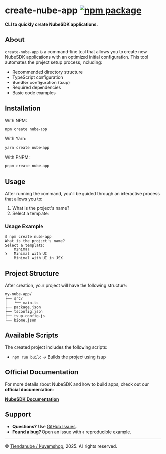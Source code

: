 # create-nube-app <a href="https://npmjs.com/package/create-nube-app"><img src="https://img.shields.io/npm/v/create-nube-app" alt="npm package"></a>

**CLI to quickly create NubeSDK applications.**

## About

`create-nube-app` is a command-line tool that allows you to create new NubeSDK applications with an optimized initial configuration. This tool automates the project setup process, including:

- Recommended directory structure
- TypeScript configuration
- Bundler configuration (tsup)
- Required dependencies
- Basic code examples

## Installation

With NPM:

```sh
npm create nube-app
```

With Yarn:

```sh
yarn create nube-app
```
With PNPM:

```sh
pnpm create nube-app
```

## Usage

After running the command, you'll be guided through an interactive process that allows you to:

1. What is the project's name?
2. Select a template:

### Usage Example

```
$ npm create nube-app
What is the project's name?
Select a template:
    Minimal
❯   Minimal with UI
    Minimal with UI in JSX
```

## Project Structure

After creation, your project will have the following structure:

```
my-nube-app/
├── src/
│   └── main.ts
├── package.json
├── tsconfig.json
├── tsup.config.js
└── biome.json
```

## Available Scripts

The created project includes the following scripts:

- `npm run build` → Builds the project using tsup

## Official Documentation

For more details about NubeSDK and how to build apps, check out our **official documentation**:

[**NubeSDK Documentation**](https://dev.tiendanube.com/docs/applications/nube-sdk/overview)

## Support

- **Questions?** Use [GitHub Issues](https://github.com/TiendaNube/nube-sdk/issues).
- **Found a bug?** Open an issue with a reproducible example.

---

© [Tiendanube / Nuvemshop](https://www.tiendanube.com), 2025. All rights reserved.